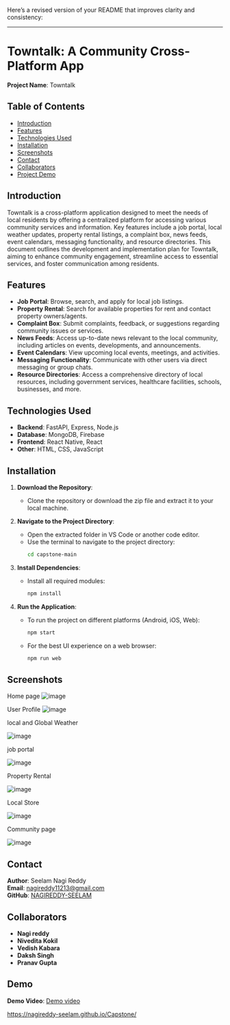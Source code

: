 Here’s a revised version of your README that improves clarity and consistency:

---

# Towntalk: A Community Cross-Platform App

**Project Name**: Towntalk

## Table of Contents

- [Introduction](#introduction)
- [Features](#features)
- [Technologies Used](#technologies-used)
- [Installation](#installation)
- [Screenshots](#screenshots)
- [Contact](#contact)
- [Collaborators](#Collaborators)
- [Project Demo](#Demo)


## Introduction

Towntalk is a cross-platform application designed to meet the needs of local residents by offering a centralized platform for accessing various community services and information. Key features include a job portal, local weather updates, property rental listings, a complaint box, news feeds, event calendars, messaging functionality, and resource directories. This document outlines the development and implementation plan for Towntalk, aiming to enhance community engagement, streamline access to essential services, and foster communication among residents.

## Features

- **Job Portal**: Browse, search, and apply for local job listings.
- **Property Rental**: Search for available properties for rent and contact property owners/agents.
- **Complaint Box**: Submit complaints, feedback, or suggestions regarding community issues or services.
- **News Feeds**: Access up-to-date news relevant to the local community, including articles on events, developments, and announcements.
- **Event Calendars**: View upcoming local events, meetings, and activities.
- **Messaging Functionality**: Communicate with other users via direct messaging or group chats.
- **Resource Directories**: Access a comprehensive directory of local resources, including government services, healthcare facilities, schools, businesses, and more.

## Technologies Used

- **Backend**: FastAPI, Express, Node.js
- **Database**: MongoDB, Firebase
- **Frontend**: React Native, React
- **Other**: HTML, CSS, JavaScript

## Installation

1. **Download the Repository**:
   - Clone the repository or download the zip file and extract it to your local machine.

2. **Navigate to the Project Directory**:
   - Open the extracted folder in VS Code or another code editor.
   - Use the terminal to navigate to the project directory:
     ```bash
     cd capstone-main
     ```

3. **Install Dependencies**:
   - Install all required modules:
     ```bash
     npm install
     ```

4. **Run the Application**:
   - To run the project on different platforms (Android, iOS, Web):
     ```bash
     npm start
     ```
   - For the best UI experience on a web browser:
     ```bash
     npm run web
     ```

## Screenshots
Home page
![image](https://github.com/user-attachments/assets/c732507f-03f6-4725-b32b-3fbab46a1058)

User Profile
![image](https://github.com/user-attachments/assets/3d2620ee-ca51-4da1-a166-b13851b24deb)

local and Global Weather

![image](https://github.com/user-attachments/assets/b1a0a22f-d701-47c5-a8ee-1909c1ccd112)

job portal

![image](https://github.com/user-attachments/assets/561bfab8-5528-453e-a122-29a5a423e631)

Property Rental

![image](https://github.com/user-attachments/assets/d2ea2180-d74e-4bbb-a749-4d6b4424cd49)

Local Store

![image](https://github.com/user-attachments/assets/8dd64931-5730-476f-b353-6bf0f085c277)


Community page

![image](https://github.com/user-attachments/assets/cdc81531-d62c-4a0b-b0dc-8a6dc0693850)








## Contact

**Author**: Seelam Nagi Reddy  
**Email**: [nagireddy11213@gmail.com](mailto:nagireddy11213@gmail.com)  
**GitHub**: [NAGIREDDY-SEELAM](https://github.com/NAGIREDDY-SEELAM)



## Collaborators


- **Nagi reddy**
- **Nivedita Kokil**
- **Vedish Kabara**
- **Daksh Singh**
- **Pranav Gupta**



## Demo

**Demo Video**: [Demo video]([https://drive.google.com/file/d/1euXsL2CWNdCqvJ2x9itHafWq0HeTqRQJ/view?usp=sharing](https://drive.google.com/file/d/1AZrY6WUTRDTJiOO_DFkWAxUyOHJU69O5/view?usp=sharing))





https://nagireddy-seelam.github.io/Capstone/
